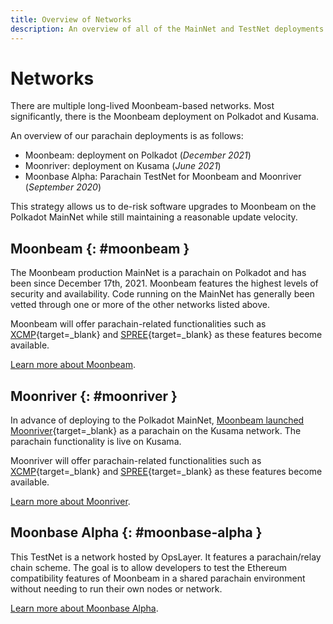 ```yaml
---
title: Overview of Networks
description: An overview of all of the MainNet and TestNet deployments of Moonbeam, an Ethereum-compatible smart contract parachain on Polkadot and Kusama.
---
```


# Networks

There are multiple long-lived Moonbeam-based networks. Most significantly, there is the Moonbeam deployment on Polkadot and Kusama.

An overview of our parachain deployments is as follows:

 - Moonbeam: deployment on Polkadot (_December 2021_)
 - Moonriver: deployment on Kusama (_June 2021_)
 - Moonbase Alpha: Parachain TestNet for Moonbeam and Moonriver (_September 2020_)

This strategy allows us to de-risk software upgrades to Moonbeam on the Polkadot MainNet while still maintaining a reasonable update velocity.

## Moonbeam {: #moonbeam }

The Moonbeam production MainNet is a parachain on Polkadot and has been since December 17th, 2021. Moonbeam features the highest levels of security and availability. Code running on the MainNet has generally been vetted through one or more of the other networks listed above.

Moonbeam will offer parachain-related functionalities such as [XCMP](https://wiki.polkadot.network/docs/learn-crosschain){target=\_blank} and [SPREE](https://wiki.polkadot.network/learn/learn-spree/){target=\_blank} as these features become available.

[Learn more about Moonbeam](/learn/platform/networks/moonbeam/).

## Moonriver {: #moonriver }

In advance of deploying to the Polkadot MainNet, [Moonbeam launched Moonriver](https://moonbeam.network/news/moonriver-won-a-parachain-slot-and-is-now-producing-blocks-on-the-kusama-network){target=\_blank} as a parachain on the Kusama network. The parachain functionality is live on Kusama.

Moonriver will offer parachain-related functionalities such as [XCMP](https://wiki.polkadot.network/docs/learn-crosschain){target=\_blank} and [SPREE](https://wiki.polkadot.network/learn/learn-spree/){target=\_blank} as these features become available.

[Learn more about Moonriver](/learn/platform/networks/moonriver/).

## Moonbase Alpha {: #moonbase-alpha }

This TestNet is a network hosted by OpsLayer. It features a parachain/relay chain scheme. The goal is to allow developers to test the Ethereum compatibility features of Moonbeam in a shared parachain environment without needing to run their own nodes or network.

[Learn more about Moonbase Alpha](/learn/platform/networks/moonbase/).
